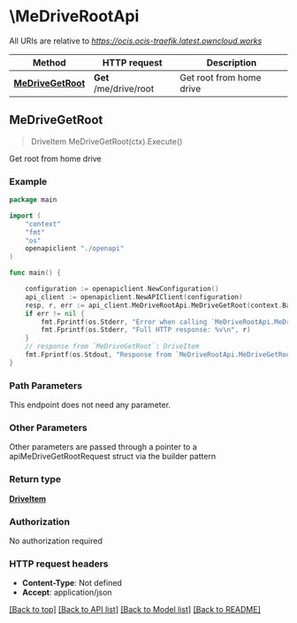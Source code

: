 # \MeDriveRootApi

All URIs are relative to *https://ocis.ocis-traefik.latest.owncloud.works*

Method | HTTP request | Description
------------- | ------------- | -------------
[**MeDriveGetRoot**](MeDriveRootApi.md#MeDriveGetRoot) | **Get** /me/drive/root | Get root from home drive



## MeDriveGetRoot

> DriveItem MeDriveGetRoot(ctx).Execute()

Get root from home drive

### Example

```go
package main

import (
    "context"
    "fmt"
    "os"
    openapiclient "./openapi"
)

func main() {

    configuration := openapiclient.NewConfiguration()
    api_client := openapiclient.NewAPIClient(configuration)
    resp, r, err := api_client.MeDriveRootApi.MeDriveGetRoot(context.Background()).Execute()
    if err != nil {
        fmt.Fprintf(os.Stderr, "Error when calling `MeDriveRootApi.MeDriveGetRoot``: %v\n", err)
        fmt.Fprintf(os.Stderr, "Full HTTP response: %v\n", r)
    }
    // response from `MeDriveGetRoot`: DriveItem
    fmt.Fprintf(os.Stdout, "Response from `MeDriveRootApi.MeDriveGetRoot`: %v\n", resp)
}
```

### Path Parameters

This endpoint does not need any parameter.

### Other Parameters

Other parameters are passed through a pointer to a apiMeDriveGetRootRequest struct via the builder pattern


### Return type

[**DriveItem**](DriveItem.md)

### Authorization

No authorization required

### HTTP request headers

- **Content-Type**: Not defined
- **Accept**: application/json

[[Back to top]](#) [[Back to API list]](../README.md#documentation-for-api-endpoints)
[[Back to Model list]](../README.md#documentation-for-models)
[[Back to README]](../README.md)

